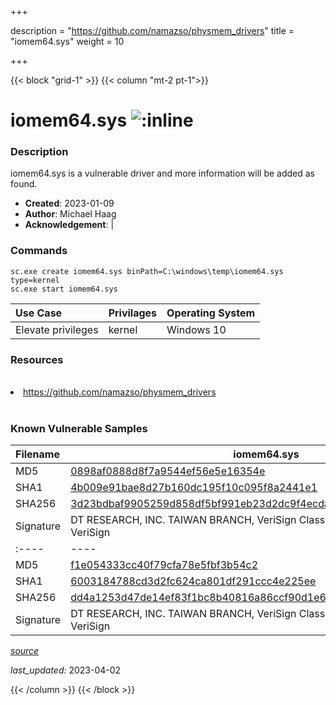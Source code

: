 +++

description = "https://github.com/namazso/physmem_drivers"
title = "iomem64.sys"
weight = 10

+++


{{< block "grid-1" >}}
{{< column "mt-2 pt-1">}}


# iomem64.sys ![:inline](/images/twitter_verified.png) 


### Description

iomem64.sys is a vulnerable driver and more information will be added as found.

- **Created**: 2023-01-09
- **Author**: Michael Haag
- **Acknowledgement**:  | [](https://twitter.com/)

### Commands

```
sc.exe create iomem64.sys binPath=C:\windows\temp\iomem64.sys type=kernel
sc.exe start iomem64.sys
```

| Use Case | Privilages | Operating System | 
|:---- | ---- | ---- |
| Elevate privileges | kernel | Windows 10 |

### Resources
<br>
<li><a href=" https://github.com/namazso/physmem_drivers"> https://github.com/namazso/physmem_drivers</a></li>
<br>

### Known Vulnerable Samples

| Filename | iomem64.sys |
|:---- | ---- | 
| MD5 | <a href="https://www.virustotal.com/gui/file/0898af0888d8f7a9544ef56e5e16354e">0898af0888d8f7a9544ef56e5e16354e</a> |
| SHA1 | <a href="https://www.virustotal.com/gui/file/4b009e91bae8d27b160dc195f10c095f8a2441e1">4b009e91bae8d27b160dc195f10c095f8a2441e1</a> |
| SHA256 | <a href="https://www.virustotal.com/gui/file/3d23bdbaf9905259d858df5bf991eb23d2dc9f4ecda7f9f77839691acef1b8c4">3d23bdbaf9905259d858df5bf991eb23d2dc9f4ecda7f9f77839691acef1b8c4</a> |
| Signature | DT RESEARCH, INC. TAIWAN BRANCH, VeriSign Class 3 Code Signing 2010 CA, VeriSign   || Filename | iomem64.sys |
|:---- | ---- | 
| MD5 | <a href="https://www.virustotal.com/gui/file/f1e054333cc40f79cfa78e5fbf3b54c2">f1e054333cc40f79cfa78e5fbf3b54c2</a> |
| SHA1 | <a href="https://www.virustotal.com/gui/file/6003184788cd3d2fc624ca801df291ccc4e225ee">6003184788cd3d2fc624ca801df291ccc4e225ee</a> |
| SHA256 | <a href="https://www.virustotal.com/gui/file/dd4a1253d47de14ef83f1bc8b40816a86ccf90d1e624c5adf9203ae9d51d4097">dd4a1253d47de14ef83f1bc8b40816a86ccf90d1e624c5adf9203ae9d51d4097</a> |
| Signature | DT RESEARCH, INC. TAIWAN BRANCH, VeriSign Class 3 Code Signing 2010 CA, VeriSign   |


[*source*](https://github.com/magicsword-io/LOLDrivers/tree/main/yaml/iomem64.sys.yml)

*last_updated:* 2023-04-02








{{< /column >}}
{{< /block >}}
